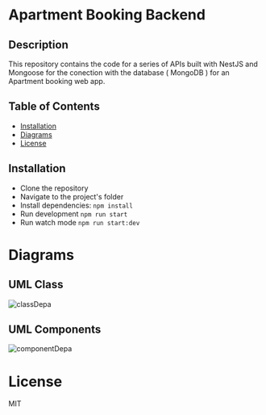 # Apartment Booking Backend

## Description

This repository contains the code for a series of APIs built with NestJS and Mongoose for the conection with the database ( MongoDB ) for an Apartment booking web app. 

## Table of Contents

- [Installation](#installation)
- [Diagrams](#diagrams)
- [License](#license)

## Installation
- Clone the repository
- Navigate to the project's folder
- Install dependencies: ```npm install```
-  Run development ```npm run start```
-  Run watch mode ```npm run start:dev```

# Diagrams
## UML Class

![classDepa](https://github.com/biccsdev/apartmentRentingBackend/assets/86041666/82d319cf-788c-455f-9e1c-1bedabd4159b)

## UML Components

![componentDepa](https://github.com/biccsdev/apartmentRentingBackend/assets/86041666/b999c2e6-a4f1-4d77-b37d-2355e6b52cbd)

# License

MIT
